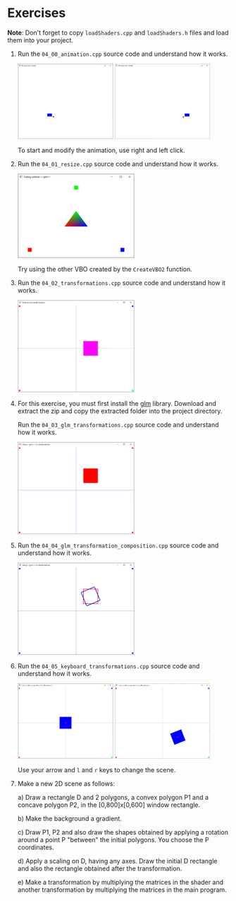 # Exercises

**Note**: Don't forget to copy `loadShaders.cpp` and `loadShaders.h` files and load them into your project.

1. Run the `04_00_animation.cpp` source code and understand how it works.

    <img src="Screenshots/animation_1.png" alt="Animation" width="45%"/>
    <img src="Screenshots/animation_2.png" alt="Animation" width="45%"/>

    To start and modify the animation, use right and left click.

2. Run the `04_01_resize.cpp` source code and understand how it works.

    <img src="Screenshots/scaling.png" alt="Animation" width="55%"/>

    Try using the other VBO created by the `CreateVBO2` function.

3. Run the `04_02_transformations.cpp` source code and understand how it works.

    <img src="Screenshots/matrices_transformations.png" alt="Transformations" width="55%"/>

4. For this exercise, you must first install the [glm](https://glm.g-truc.net/0.9.9/index.html) library. Download and extract the zip and copy the extracted folder into the project directory.

    Run the `04_03_glm_transformations.cpp` source code and understand how it works.

    <img src="Screenshots/glm_transformations.png" alt="Transformations" width="55%"/>

5. Run the `04_04_glm_transformation_composition.cpp` source code and understand how it works.

    <img src="Screenshots/transformation_composition.png" alt="Transformation composition" width="55%"/>

6. Run the `04_05_keyboard_transformations.cpp` source code and understand how it works.

    <img src="Screenshots/keyboard1.png" alt="Keyboard1" width="45%"/>
    <img src="Screenshots/keyboard2.png" alt="Keyboard2" width="45%"/>

    Use your arrow and `l` and `r` keys to change the scene.

7. Make a new 2D scene as follows:

    a) Draw a rectangle D and 2 polygons, a convex polygon P1 and a concave polygon P2, in the [0,800]x[0,600] window rectangle.

    b) Make the background a gradient.

    c) Draw P1, P2 and also draw the shapes obtained by applying a rotation around a point P "between" the initial polygons. You choose the P coordinates.

    d) Apply a scaling on D, having any axes. Draw the initial D rectangle and also the rectangle obtained after the transformation.

    e) Make a transformation by multiplying the matrices in the shader and another transformation by multiplying the matrices in the main program.
